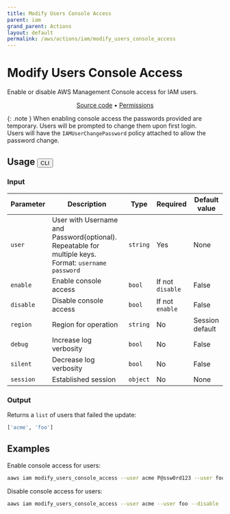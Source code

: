 ```yaml
---
title: Modify Users Console Access
parent: iam
grand_parent: Actions
layout: default
permalink: /aws/actions/iam/modify_users_console_access
---
```


# Modify Users Console Access

Enable or disable AWS Management Console access for IAM users.<br/>

<p align="center">
   <a href="https://github.com/avtomat-hub/avtomat-aws/tree/main/avtomat_aws/services/iam/modify_users_console_access.py">Source code</a> •
   <a href="/aws/permissions/iam/modify_users_console_access">Permissions</a>
</p>

{: .note }
When enabling console access the passwords provided are temporary. Users will be prompted to change them upon first
login.<br/>
Users will have the `IAMUserChangePassword` policy attached to allow the password change.

## Usage <button id="toggleButton" class="btn fs-3" onclick="toggleTables()">CLI</button>

<div markdown="1" id="cli" style="display: block;">

### Input

| Parameter | Description                                                                                          | Type     | Required         | Default value   |
|-----------|------------------------------------------------------------------------------------------------------|----------|------------------|-----------------|
| `user`    | User with Username and Password(optional). Repeatable for multiple keys. Format: `username password` | `string` | Yes              | None            |
| `enable`  | Enable console access                                                                                | `bool`   | If not `disable` | False           |
| `disable` | Disable console access                                                                               | `bool`   | If not `enable`  | False           |
| `region`  | Region for operation                                                                                 | `string` | No               | Session default |
| `debug`   | Increase log verbosity                                                                               | `bool`   | No               | False           |
| `silent`  | Decrease log verbosity                                                                               | `bool`   | No               | False           |
| `session` | Established session                                                                                  | `object` | No               | None            |

### Output

Returns a `list` of users that failed the update:

```python
['acme', 'foo']
```

## Examples

Enable console access for users:

```bash
aaws iam modify_users_console_access --user acme P@ssw0rd123 --user foo P@ssw0rd112233 --enable
```

Disable console access for users:

```bash
aaws iam modify_users_console_access --user acme --user foo --disable
```

</div>

<div markdown="1" id="prog" style="display: none;">

### Input

| Parameter | Description            | Type         | Required         | Default value   |
|-----------|------------------------|--------------|------------------|-----------------|
| `users`   | Users to modify        | `list(dict)` | Yes              | None            |
| `enable`  | Enable console access  | `bool`       | If not `disable` | False           |
| `disable` | Disable console access | `bool`       | If not `enable`  | False           |
| `region`  | Region for operation   | `string`     | No               | Session default |
| `debug`   | Log verbosity          | `bool`       | No               | False           |
| `session` | Established session    | `object`     | No               | None            |

### Output

Returns a `list` of users that failed the update:

```python
['acme', 'foo']
```

## Examples

Enable console access for users:

```python
from avtomat_aws import iam

response = iam.modify_console_access(users=[{"UserName": "acme", "Password": "P@ssw0rd123"},
                                            {"UserName": "foo", "Password": "P@ssw0rd112233"}],
                                     enable=True)
```

Disable console access for users:

```python
from avtomat_aws import iam

response = iam.modify_console_access(users=[{"UserName": "acme"},
                                            {"UserName": "foo"}],
                                     disable=True)
```

</div>

<script>
  function toggleTables() {
    var cli = document.getElementById("cli");
    var prog = document.getElementById("prog");
    var toggleButton = document.getElementById("toggleButton");
    if (cli.style.display === "none") {
      cli.style.display = "block";
      prog.style.display = "none";
      toggleButton.innerHTML = "CLI";
    } else {
      cli.style.display = "none";
      prog.style.display = "block";
      toggleButton.innerHTML = "Programmatic";
    } 
  }
</script>
